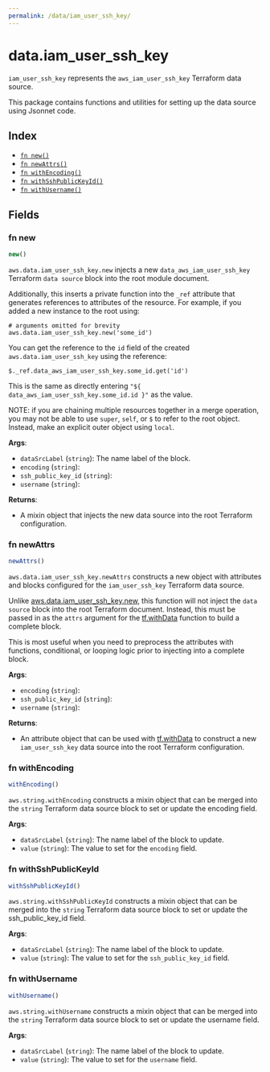 ```yaml
---
permalink: /data/iam_user_ssh_key/
---
```


# data.iam_user_ssh_key

`iam_user_ssh_key` represents the `aws_iam_user_ssh_key` Terraform data source.



This package contains functions and utilities for setting up the data source using Jsonnet code.


## Index

* [`fn new()`](#fn-new)
* [`fn newAttrs()`](#fn-newattrs)
* [`fn withEncoding()`](#fn-withencoding)
* [`fn withSshPublicKeyId()`](#fn-withsshpublickeyid)
* [`fn withUsername()`](#fn-withusername)

## Fields

### fn new

```ts
new()
```


`aws.data.iam_user_ssh_key.new` injects a new `data_aws_iam_user_ssh_key` Terraform `data source`
block into the root module document.

Additionally, this inserts a private function into the `_ref` attribute that generates references to attributes of the
resource. For example, if you added a new instance to the root using:

    # arguments omitted for brevity
    aws.data.iam_user_ssh_key.new('some_id')

You can get the reference to the `id` field of the created `aws.data.iam_user_ssh_key` using the reference:

    $._ref.data_aws_iam_user_ssh_key.some_id.get('id')

This is the same as directly entering `"${ data_aws_iam_user_ssh_key.some_id.id }"` as the value.

NOTE: if you are chaining multiple resources together in a merge operation, you may not be able to use `super`, `self`,
or `$` to refer to the root object. Instead, make an explicit outer object using `local`.

**Args**:
  - `dataSrcLabel` (`string`): The name label of the block.
  - `encoding` (`string`): 
  - `ssh_public_key_id` (`string`): 
  - `username` (`string`): 

**Returns**:
- A mixin object that injects the new data source into the root Terraform configuration.


### fn newAttrs

```ts
newAttrs()
```


`aws.data.iam_user_ssh_key.newAttrs` constructs a new object with attributes and blocks configured for the `iam_user_ssh_key`
Terraform data source.

Unlike [aws.data.iam_user_ssh_key.new](#fn-iam_user_ssh_keynew), this function will not inject the `data source`
block into the root Terraform document. Instead, this must be passed in as the `attrs` argument for the
[tf.withData](https://github.com/tf-libsonnet/core/tree/main/docs#fn-withdata) function to build a complete block.

This is most useful when you need to preprocess the attributes with functions, conditional, or looping logic prior to
injecting into a complete block.

**Args**:
  - `encoding` (`string`): 
  - `ssh_public_key_id` (`string`): 
  - `username` (`string`): 

**Returns**:
  - An attribute object that can be used with [tf.withData](https://github.com/tf-libsonnet/core/tree/main/docs#fn-withdata) to construct a new `iam_user_ssh_key` data source into the root Terraform configuration.


### fn withEncoding

```ts
withEncoding()
```

`aws.string.withEncoding` constructs a mixin object that can be merged into the `string`
Terraform data source block to set or update the encoding field.



**Args**:
  - `dataSrcLabel` (`string`): The name label of the block to update.
  - `value` (`string`): The value to set for the `encoding` field.


### fn withSshPublicKeyId

```ts
withSshPublicKeyId()
```

`aws.string.withSshPublicKeyId` constructs a mixin object that can be merged into the `string`
Terraform data source block to set or update the ssh_public_key_id field.



**Args**:
  - `dataSrcLabel` (`string`): The name label of the block to update.
  - `value` (`string`): The value to set for the `ssh_public_key_id` field.


### fn withUsername

```ts
withUsername()
```

`aws.string.withUsername` constructs a mixin object that can be merged into the `string`
Terraform data source block to set or update the username field.



**Args**:
  - `dataSrcLabel` (`string`): The name label of the block to update.
  - `value` (`string`): The value to set for the `username` field.
